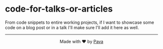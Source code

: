 # code-for-talks-or-articles

From code snippets to entire working projects, if I want to showcase some code on a blog post or in a talk I'll make sure I'll add it here as well.

<hr/>

<p align="center"> Made with ❤ by <a href="https://iampava.com"> Pava </a></p>
